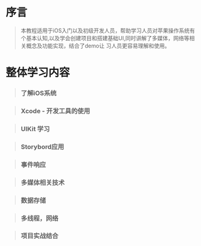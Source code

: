 
# 序言
>  本教程适用于iOS入门以及初级开发人员，帮助学习人员对苹果操作系统有个基本认知,以及学会创建项目和搭建基础UI,同时讲解了多媒体，网络等相关概念及功能实现，结合了demo让
习人员更容易理解和使用。


# 整体学习内容

>###  了解iOS系统


>### Xcode - 开发工具的使用 


>###  UIKit 学习


>###  Storybord应用


>###  事件响应


>###  多媒体相关技术


>###  数据存储


>###  多线程，网络


>###  项目实战结合
